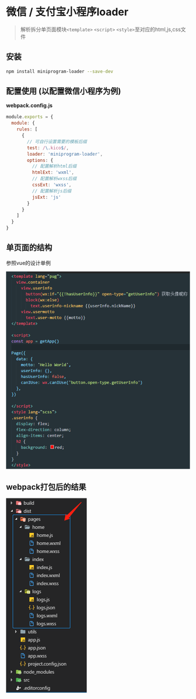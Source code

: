 # 微信 / 支付宝小程序loader

> 解析拆分单页面模块`<template>` `<script>` `<style>`至对应的html,js,css文件

## 安装

```bash
npm install miniprogram-loader --save-dev
```

## 配置使用 (以配置微信小程序为例)
**webpack.config.js**
```js
module.exports = {
  module: {
    rules: [
      {
        // 可自行设置需要的模板后缀
        test: /\.kico$/,
        loader: 'miniprogram-loader',
        options: {
          // 配置解析html后缀
          htmlExt: 'wxml',
          // 配置解析wxss后缀
          cssExt: 'wxss',
          // 配置解析js后缀
          jsExt: 'js'
        }
      }
    ]
  }
}
```

## 单页面的结构

参照vue的设计单例

![pic](./images/1.png)

## webpack打包后的结果
![pic](./images/2.png)
